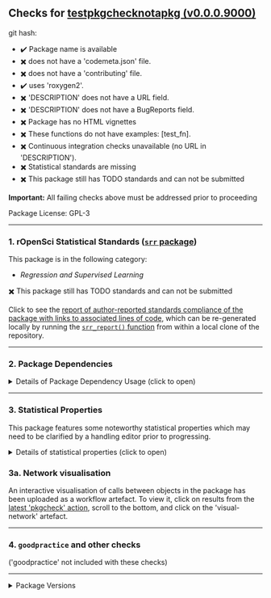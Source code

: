 ## Checks for [testpkgchecknotapkg (v0.0.0.9000)]()

git hash: [](/tree/)

- :heavy_check_mark: Package name is available
- :heavy_multiplication_x: does not have a 'codemeta.json' file.
- :heavy_multiplication_x: does not have a 'contributing' file.
- :heavy_check_mark: uses 'roxygen2'.
- :heavy_multiplication_x: 'DESCRIPTION' does not have a URL field.
- :heavy_multiplication_x: 'DESCRIPTION' does not have a BugReports field.
- :heavy_multiplication_x: Package has no HTML vignettes
- :heavy_multiplication_x: These functions do not have examples: [test_fn].
- :heavy_multiplication_x: Continuous integration checks unavailable (no URL in 'DESCRIPTION').
- :heavy_multiplication_x: Statistical standards are missing
- :heavy_multiplication_x: This package still has TODO standards and can not be submitted

**Important:** All failing checks above must be addressed prior to proceeding

Package License: GPL-3

---

### 1. rOpenSci Statistical Standards ([`srr` package](https://github.com/ropensci-review-tools/srr))

This package is in the following category:

- *Regression and Supervised Learning*

:heavy_multiplication_x: This package still has TODO standards and can not be submitted

Click to see the [report of author-reported standards compliance of the package with links to associated lines of code](report.html), which can be re-generated locally by running the [`srr_report()` function](https://docs.ropensci.org/srr/reference/srr_report.html) from within a local clone of the repository.

---


### 2. Package Dependencies

<details>
<summary>Details of Package Dependency Usage (click to open)</summary>
<p>

The table below tallies all function calls to all packages ('ncalls'), both internal (r-base + recommended, along with the package itself), and external (imported and suggested packages). 'NA' values indicate packages to which no identified calls to R functions could be found. Note that these results are generated by an automated code-tagging system which may not be entirely accurate.

|type       |package  | ncalls|
|:----------|:--------|------:|
|imports    |Rcpp     |     NA|
|suggests   |testthat |     NA|
|linking_to |Rcpp     |     NA|

Click below for tallies of functions used in each package. Locations of each call within this package may be generated locally by running 's <- pkgstats::pkgstats(<path/to/repo>)', and examining the 'external_calls' table.


</p></details>

---


### 3. Statistical Properties

This package features some noteworthy statistical properties which may need to be clarified by a handling editor prior to progressing.

<details>
<summary>Details of statistical properties (click to open)</summary>
<p>

The package has:

- code in C++ (72% in 2 files) and R (28% in 4 files)
- 1 authors
- no  vignette
- no internal data file
- 1 imported package
- 1 exported function (median 3 lines of code)
- 2 non-exported functions in R (median 3 lines of code)
- 2 R functions (median 5 lines of code)

---

Statistical properties of package structure as distributional percentiles in relation to all current CRAN packages
The following terminology is used:

- `loc` = "Lines of Code"
- `fn` = "function"
- `exp`/`not_exp` = exported / not exported

All parameters are explained as tooltips in the locally-rendered HTML version of this report generated by [the `checks_to_markdown()` function](https://docs.ropensci.org/pkgcheck/reference/checks_to_markdown.html)


The final measure (`fn_call_network_size`) is the total number of calls between functions (in R), or more abstract relationships between code objects in other languages. Values are flagged as "noteworthy" when they lie in the upper or lower 5th percentile.

|measure                 | value| percentile|noteworthy |
|:-----------------------|-----:|----------:|:----------|
|files_R                 |     4|       28.3|           |
|files_src               |     2|       79.1|           |
|files_vignettes         |     0|        0.0|TRUE       |
|files_tests             |     2|       68.6|           |
|loc_R                   |    10|        0.8|TRUE       |
|loc_src                 |    26|        4.0|TRUE       |
|loc_tests               |     6|        4.7|TRUE       |
|num_vignettes           |     0|        0.0|TRUE       |
|n_fns_r                 |     3|        2.5|TRUE       |
|n_fns_r_exported        |     1|        0.0|TRUE       |
|n_fns_r_not_exported    |     2|        2.7|TRUE       |
|n_fns_src               |     2|        4.3|TRUE       |
|n_fns_per_file_r        |     1|        0.2|TRUE       |
|n_fns_per_file_src      |     1|        0.1|TRUE       |
|num_params_per_fn       |     0|        0.0|TRUE       |
|loc_per_fn_r            |     3|        1.1|TRUE       |
|loc_per_fn_r_exp        |     3|        1.5|TRUE       |
|loc_per_fn_r_not_exp    |     3|        1.5|TRUE       |
|loc_per_fn_src          |     5|        5.0|TRUE       |
|rel_whitespace_R        |    40|        4.3|TRUE       |
|rel_whitespace_src      |    27|        5.8|           |
|rel_whitespace_tests    |    17|        2.4|TRUE       |
|doclines_per_fn_exp     |     6|        0.8|TRUE       |
|doclines_per_fn_not_exp |     0|        0.0|TRUE       |
|fn_call_network_size    |     1|       11.4|           |

---

</p></details>


### 3a. Network visualisation

An interactive visualisation of calls between objects in the package has been uploaded as a workflow artefact. To view it, click on results from the [latest 'pkgcheck' action](network.html), scroll to the bottom, and click on the 'visual-network' artefact.

---

### 4. `goodpractice` and other checks

('goodpractice' not included with these checks)

---

<details>
<summary>Package Versions</summary>
<p>

|package  |version   |
|:--------|:---------|
|pkgstats |42    |
|pkgcheck |42    |
|srr      |42    |

</p>
</details>
